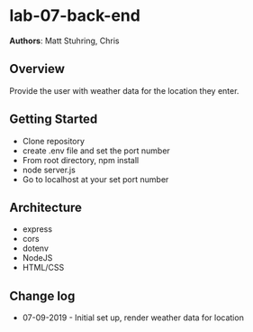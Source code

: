 # lab-07-back-end

**Authors**: Matt Stuhring, Chris 

## Overview
Provide the user with weather data for the location they enter.

## Getting Started
- Clone repository
- create .env file and set the port number
- From root directory, npm install
- node server.js
- Go to localhost at your set port number

## Architecture
- express
- cors
- dotenv
- NodeJS
- HTML/CSS

## Change log
- 07-09-2019 - Initial set up, render weather data for location

